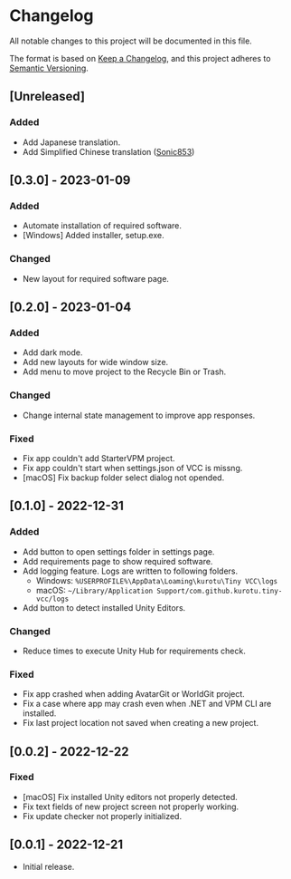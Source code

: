 # Changelog

All notable changes to this project will be documented in this file.

The format is based on [Keep a Changelog](https://keepachangelog.com/en/1.0.0/),
and this project adheres to [Semantic Versioning](https://semver.org/spec/v2.0.0.html).

## [Unreleased]

### Added

- Add Japanese translation.
- Add Simplified Chinese translation ([Sonic853](https://github.com/Sonic853))

## [0.3.0] - 2023-01-09

### Added

- Automate installation of required software.
- [Windows] Added installer, setup.exe.

### Changed

- New layout for required software page.

## [0.2.0] - 2023-01-04

### Added

- Add dark mode.
- Add new layouts for wide window size.
- Add menu to move project to the Recycle Bin or Trash.

### Changed

- Change internal state management to improve app responses.

### Fixed

- Fix app couldn't add StarterVPM project.
- Fix app couldn't start when settings.json of VCC is missng.
- [macOS] Fix backup folder select dialog not opended.

## [0.1.0] - 2022-12-31

### Added

- Add button to open settings folder in settings page.
- Add requirements page to show required software.
- Add logging feature. Logs are written to following folders.
    - Windows: `%USERPROFILE%\AppData\Loaming\kurotu\Tiny VCC\logs`
    - macOS: `~/Library/Application Support/com.github.kurotu.tiny-vcc/logs`
- Add button to detect installed Unity Editors.

### Changed

- Reduce times to execute Unity Hub for requirements check.

### Fixed

- Fix app crashed when adding AvatarGit or WorldGit project.
- Fix a case where app may crash even when .NET and VPM CLI are installed.
- Fix last project location not saved when creating a new project.

## [0.0.2] - 2022-12-22

### Fixed

- [macOS] Fix installed Unity editors not properly detected.
- Fix text fields of new project screen not properly working.
- Fix update checker not properly initialized.

## [0.0.1] - 2022-12-21

- Initial release.
